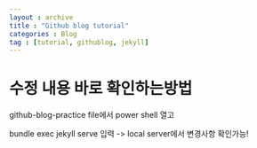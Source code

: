```yaml
---
layout : archive
title : "Github blog tutorial"
categories : Blog
tag : [tutorial, githublog, jekyll]
---
```


# 수정 내용 바로 확인하는방법
github-blog-practice file에서 power shell 열고

bundle exec jekyll serve 입력 -> local server에서 변경사항 확인가능!


